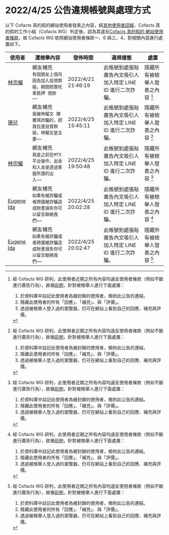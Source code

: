2022/4/25 公告違規帳號與處理方式
=========

以下 Cofacts 真的假的網站使用者發表之內容，經[其他使用者回報](https://docs.google.com/spreadsheets/d/e/2PACX-1vRdcwXdC36xfgXfSMSk527Zbel9A-__vwRXkQ0NjkzSXoSPETCFc7sI7SoaAFdPCfskugtQL-Md8JgH/pubhtml?gid=438362561&single=true)、Cofacts 真的假的工作小組（Cofacts WG）判定後，認為其違反[Cofacts 真的假的 網站使用者條款](https://github.com/cofacts/rumors-site/blob/master/LEGAL.md)，故 Cofacts WG 依照網站使用者條款一、6 與三、4，對相關內容進行處置如下。

| 使用者 | 遭檢舉內容 | 發佈時間 | 違規樣態 | 處置 |
| ----- | -------- | ------- | ------- | --- |
| [林宗耀](https://cofacts.github.io/community-builder/#/editorworks?showAll=1&day=365&userId=AiZaTIABvUvLpBdgv06C) | 網友補充<br>`有個朋友上個月因為加入投資群組，期間把摩托車抵押 借款 ⋯⋯` | 2022/4/21 21:46:19 | 此帳號到處張貼廣告內文吸引人加入特定 LINE ID 進行二次詐騙。 | 隱藏所有被檢舉人發表之內容 [^block] |
| [珊兒](https://cofacts.github.io/community-builder/#/editorworks?showAll=1&day=365&userId=xSavWoABvUvLpBdgTVz4) | 網友補充<br>`我被林耀文 陳雅琪詐騙的，把我拉進投資群組，林耀文是主要⋯⋯` | 2022/4/25 15:45:11 | 此帳號到處張貼廣告內文吸引人加入特定 LINE ID 進行二次詐騙。 | 隱藏所有被檢舉人發表之內容 [^block] |
| [林宗耀](https://cofacts.github.io/community-builder/#/editorworks?showAll=1&day=365&userId=AiZaTIABvUvLpBdgv06C) | 網友補充<br>`我是之前在MT5平台操作，出金和入金是透過客服所謂的出入⋯⋯` | 2022/4/25 19:50:48 | 此帳號到處張貼廣告內文吸引人加入特定 LINE ID 進行二次詐騙。 | 隱藏所有被檢舉人發表之內容 [^block] |
| [Eugene Ida](https://cofacts.github.io/community-builder/#/editorworks?showAll=1&day=365&userId=QCaYYIABvUvLpBdgyWOz) | 網友補充<br>`如果有被詐騙或者跨國被詐騙造成財產損失你可以留言聯絡我們⋯⋯` | 2022/4/25 20:02:28 | 此帳號到處張貼廣告內文吸引人加入特定 LINE ID 進行二次詐騙。 | 隱藏所有被檢舉人發表之內容 [^block] |
| [Eugene Ida](https://cofacts.github.io/community-builder/#/editorworks?showAll=1&day=365&userId=QCaYYIABvUvLpBdgyWOz) | 網友補充<br>`如果有被詐騙或者跨國被詐騙造成財產損失你可以留言聯絡我們⋯⋯` | 2022/4/25 20:02:47 | 此帳號到處張貼廣告內文吸引人加入特定 LINE ID 進行二次詐騙。 | 隱藏所有被檢舉人發表之內容 [^block] |

[^block]: 
    經 Cofacts WG 研判，此使用者近期之所有內容均違反使用者條款（例如不斷進行廣告行為），故循[前例](https://github.com/cofacts/takedowns/blob/master/2021/1125-2nd-spam.md)，針對被檢舉人進行下面處置：
    1. 於資料庫中註記此使用者為被封鎖的使用者，檢附此公告的連結。
    2. 隱藏此使用者的所有「回應」、「補充」、與「評價」。
    3. 透過被檢舉人登入過的瀏覽器，仍可在網站上看到自己的回應、補充與評價。
